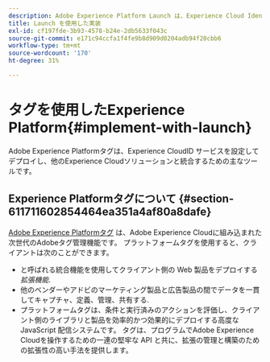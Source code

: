 ```yaml
---
description: Adobe Experience Platform Launch は、Experience Cloud Identity Service を設定してデプロイし、他の Experience Cloud ソリューションと統合するための主要ツールです。
title: Launch を使用した実装
exl-id: cf197fde-3b93-4578-b24e-2db5633f043c
source-git-commit: e171c94ccfa1f4fe9b8d909d0204adb94f20cbb6
workflow-type: tm+mt
source-wordcount: '170'
ht-degree: 31%

---
```


# タグを使用したExperience Platform{#implement-with-launch}

Adobe Experience Platformタグは、Experience CloudID サービスを設定してデプロイし、他のExperience Cloudソリューションと統合するための主なツールです。

## Experience Platformタグについて {#section-611711602854464ea351a4af80a8dafe}

[Adobe Experience Platformタグ](https://experienceleague.adobe.com/docs/launch/using/home.html?lang=ja) は、Adobe Experience Cloudに組み込まれた次世代のAdobeタグ管理機能です。 プラットフォームタグを使用すると、クライアントは次のことができます。

* と呼ばれる統合機能を使用してクライアント側の Web 製品をデプロイする _拡張機能_.
* 他のベンダーやアドビのマーケティング製品と広告製品の間でデータを一貫してキャプチャ、定義、管理、共有する.
* プラットフォームタグは、条件と実行済みのアクションを評価し、クライアント側のライブラリと製品を効率的かつ効果的にデプロイする高度な JavaScript 配信システムです。 タグは、プログラムでAdobe Experience Cloudを操作するための一連の堅牢な API と共に、拡張の管理と構築のための拡張性の高い手法を提供します。
